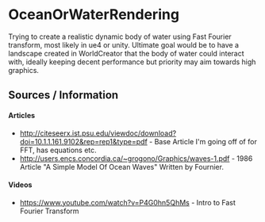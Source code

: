 # OceanOrWaterRendering
Trying to create a realistic dynamic body of water using Fast Fourier transform, most likely in ue4 or unity. Ultimate goal would be to have a landscape created in WorldCreator that the body of water could interact with, ideally keeping decent performance but priority may aim towards high graphics.

## Sources / Information

#### Articles
* http://citeseerx.ist.psu.edu/viewdoc/download?doi=10.1.1.161.9102&rep=rep1&type=pdf - Base Article I'm going off of for FFT, has equations etc.
* http://users.encs.concordia.ca/~grogono/Graphics/waves-1.pdf - 1986 Article "A Simple Model Of Ocean Waves" Written by Fournier.

#### Videos
* https://www.youtube.com/watch?v=P4G0hn5QhMs - Intro to Fast Fourier Transform
